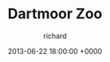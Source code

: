 ---
blog: photos
date: 2013-06-22 18:00:00 +0000
title: "Dartmoor Zoo"
author: richard
permalink: /other/days-out/2013/06/dartmoor-zoo/
---